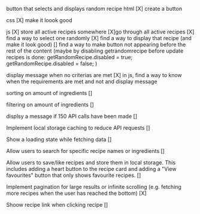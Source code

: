 button that selects and displays random recipe
html
[X] create a button

css
[X] make it loook good

js
[X] store all active recipes somewhere
[X]go through all active recipes
[X] find a way to select one randomly
[X] find a way to display that recipe (and make it look good)
[] find a way to make button not appearing before the rest of the content (maybe by disabling getrandomrecipe before update recipes is done: getRandomRecipe.disabled = true;
getRandomRecipe.disabled = false;
)

display message when no criterias are met
[X] in js, find a way to know when the requirements are met and not and display message

sorting on amount of ingredients
[]

filtering on amount of ingredients []

displsy a message if 150 API calls have been made []

Implement local storage caching to reduce API requests []

Show a loading state while fetching data []

Allow users to search for specific recipe names or ingredients []

Allow users to save/like recipes and store them in local storage. This includes adding a heart button to the recipe card and adding a "View favourites" button that only shows favourite recipes. []

Implement pagination for large results or infinite scrolling (e.g. fetching more recipes when the user has reached the bottom) [X]

Shoow recipe link when clicking recipe []
